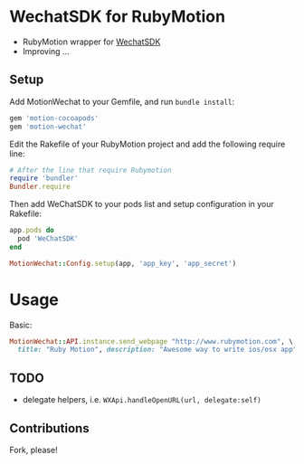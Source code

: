 WechatSDK for RubyMotion
====================

- RubyMotion wrapper for [WechatSDK](https://open.weixin.qq.com)
- Improving ...

## Setup

Add MotionWechat to your Gemfile, and run `bundle install`:
```ruby
gem 'motion-cocoapods'
gem 'motion-wechat'
```

Edit the Rakefile of your RubyMotion project and add the following require line:
```ruby
# After the line that require Rubymotion
require 'bundler'
Bundler.require
```

Then add WeChatSDK to your pods list and setup configuration in your Rakefile:
```ruby
app.pods do
  pod 'WeChatSDK'
end

MotionWechat::Config.setup(app, 'app_key', 'app_secret')
```

Usage
==========

Basic:

```ruby
MotionWechat::API.instance.send_webpage "http://www.rubymotion.com", \
  title: "Ruby Motion", description: "Awesome way to write ios/osx app"
```

## TODO
- delegate helpers, i.e. `WXApi.handleOpenURL(url, delegate:self)`

## Contributions

Fork, please!
